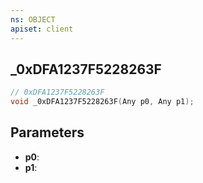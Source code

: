 ```yaml
---
ns: OBJECT
apiset: client
---
```

## _0xDFA1237F5228263F

```c
// 0xDFA1237F5228263F
void _0xDFA1237F5228263F(Any p0, Any p1);
```


## Parameters
* **p0**:
* **p1**: